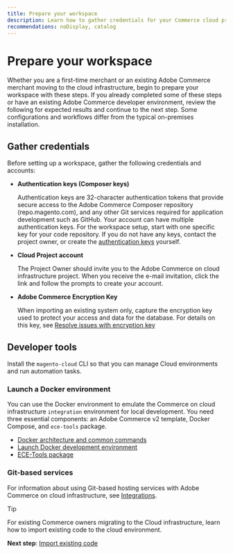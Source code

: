 ```yaml
---
title: Prepare your workspace
description: Learn how to gather credentials for your Commerce cloud project and set up a development workspace.
recommendations: noDisplay, catalog
---
```


# Prepare your workspace

Whether you are a first-time merchant or an existing Adobe Commerce merchant moving to the cloud infrastructure, begin to prepare your workspace with these steps. If you already completed some of these steps or have an existing Adobe Commerce developer environment, review the following for expected results and continue to the next step. Some configurations and workflows differ from the typical on-premises installation.

## Gather credentials

Before setting up a workspace, gather the following credentials and accounts:

- **Authentication keys (Composer keys)**

  Authentication keys are 32-character authentication tokens that provide secure access to the Adobe Commerce Composer repository (repo.magento.com), and any other Git services required for application development such as GitHub. Your account can have multiple authentication keys. For the workspace setup, start with one specific key for your code repository. If you do not have any keys, contact the project owner, or create the [authentication keys](../cloud-guide/development/authentication-keys.md) yourself.

- **Cloud Project account**

  The Project Owner should invite you to the Adobe Commerce on cloud infrastructure project. When you receive the e-mail invitation, click the link and follow the prompts to create your account.

- **Adobe Commerce Encryption Key**

  When importing an existing system only, capture the encryption key used to protect your access and data for the database. For details on this key, see [Resolve issues with encryption key](https://experienceleague.adobe.com/docs/commerce-knowledge-base/kb/troubleshooting/miscellaneous/resolve-issues-with-encryption-key.html)

## Developer tools

Install the `magento-cloud` CLI so that you can manage Cloud environments and run automation tasks.

### Launch a Docker environment

You can use the Docker environment to emulate the Commerce on cloud infrastructure `integration` environment for local development. You need three essential components: an Adobe Commerce v2 template, Docker Compose, and `ece-tools` package.

- [Docker architecture and common commands](../cloud-guide/dev-tools/cloud-docker.md)
- [Launch Docker development environment](https://developer.adobe.com/commerce/cloud-tools/docker/setup/)
- [ECE-Tools package](../cloud-guide/dev-tools/package-overview.md)

### Git-based services

For information about using Git-based hosting services with Adobe Commerce on cloud infrastructure, see [Integrations](../cloud-guide/integrations/overview.md).

>[!TIP]
>
>For existing Commerce owners migrating to the Cloud infrastructure, learn how to import existing code to the cloud environment.
>
>**Next step**: [Import existing code](import-existing-code.md)
